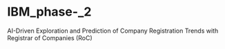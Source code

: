 # IBM_phase-_2
AI-Driven Exploration and Prediction of Company Registration Trends with Registrar of Companies (RoC)
